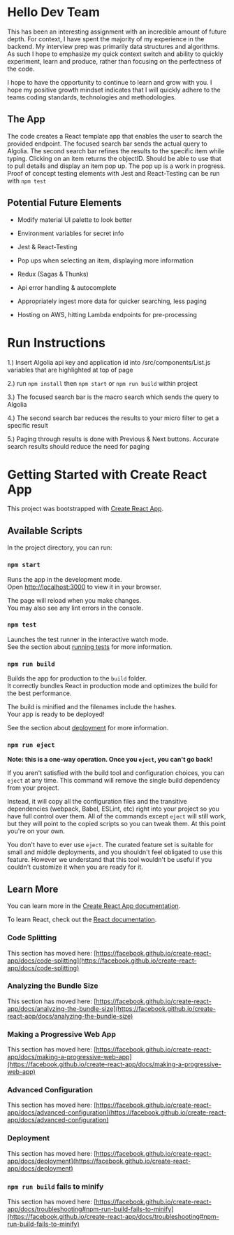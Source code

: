 # Hello Dev Team

This has been an interesting assignment with an incredible amount of future depth. For context, I have spent the majority
of my experience in the backend. My interview prep was primarily data structures and algorithms. As such I hope to emphasize 
my quick context switch and ability to quickly experiment, learn and produce, rather than focusing on the perfectness of the code.

I hope to have the opportunity to continue to learn and grow with you. I hope my positive growth mindset indicates that I
will quickly adhere to the teams coding standards, technologies and methodologies.

## The App

The code creates a React template app that enables the user to search the provided endpoint. The focused search bar sends the
actual query to Algolia. The second search bar refines the results to the specific item while typing. Clicking on an item
returns the objectID. Should be able to use that to pull details and display an item pop up. The pop up
is a work in progress. Proof of concept testing
elements with Jest and React-Testing can be run with `npm test`

## Potential Future Elements

- Modify material UI palette to look better

- Environment variables for secret info

- Jest & React-Testing

- Pop ups when selecting an item, displaying more information

- Redux (Sagas & Thunks)

- Api error handling & autocomplete

- Appropriately ingest more data for quicker searching, less paging

- Hosting on AWS, hitting Lambda endpoints for pre-processing

# Run Instructions

1.) Insert Algolia api key and application id into /src/components/List.js variables that are highlighted at top of page

2.) run `npm install` then `npm start` or `npm run build` within project

3.) The focused search bar is the macro search which sends the query to Algolia

4.) The second search bar reduces the results to your micro filter to get a specific result

5.) Paging through results is done with Previous & Next buttons. Accurate search results should reduce
the need for paging

# Getting Started with Create React App

This project was bootstrapped with [Create React App](https://github.com/facebook/create-react-app).

## Available Scripts

In the project directory, you can run:

### `npm start`

Runs the app in the development mode.\
Open [http://localhost:3000](http://localhost:3000) to view it in your browser.

The page will reload when you make changes.\
You may also see any lint errors in the console.

### `npm test`

Launches the test runner in the interactive watch mode.\
See the section about [running tests](https://facebook.github.io/create-react-app/docs/running-tests) for more information.

### `npm run build`

Builds the app for production to the `build` folder.\
It correctly bundles React in production mode and optimizes the build for the best performance.

The build is minified and the filenames include the hashes.\
Your app is ready to be deployed!

See the section about [deployment](https://facebook.github.io/create-react-app/docs/deployment) for more information.

### `npm run eject`

**Note: this is a one-way operation. Once you `eject`, you can't go back!**

If you aren't satisfied with the build tool and configuration choices, you can `eject` at any time. This command will remove the single build dependency from your project.

Instead, it will copy all the configuration files and the transitive dependencies (webpack, Babel, ESLint, etc) right into your project so you have full control over them. All of the commands except `eject` will still work, but they will point to the copied scripts so you can tweak them. At this point you're on your own.

You don't have to ever use `eject`. The curated feature set is suitable for small and middle deployments, and you shouldn't feel obligated to use this feature. However we understand that this tool wouldn't be useful if you couldn't customize it when you are ready for it.

## Learn More

You can learn more in the [Create React App documentation](https://facebook.github.io/create-react-app/docs/getting-started).

To learn React, check out the [React documentation](https://reactjs.org/).

### Code Splitting

This section has moved here: [https://facebook.github.io/create-react-app/docs/code-splitting](https://facebook.github.io/create-react-app/docs/code-splitting)

### Analyzing the Bundle Size

This section has moved here: [https://facebook.github.io/create-react-app/docs/analyzing-the-bundle-size](https://facebook.github.io/create-react-app/docs/analyzing-the-bundle-size)

### Making a Progressive Web App

This section has moved here: [https://facebook.github.io/create-react-app/docs/making-a-progressive-web-app](https://facebook.github.io/create-react-app/docs/making-a-progressive-web-app)

### Advanced Configuration

This section has moved here: [https://facebook.github.io/create-react-app/docs/advanced-configuration](https://facebook.github.io/create-react-app/docs/advanced-configuration)

### Deployment

This section has moved here: [https://facebook.github.io/create-react-app/docs/deployment](https://facebook.github.io/create-react-app/docs/deployment)

### `npm run build` fails to minify

This section has moved here: [https://facebook.github.io/create-react-app/docs/troubleshooting#npm-run-build-fails-to-minify](https://facebook.github.io/create-react-app/docs/troubleshooting#npm-run-build-fails-to-minify)
